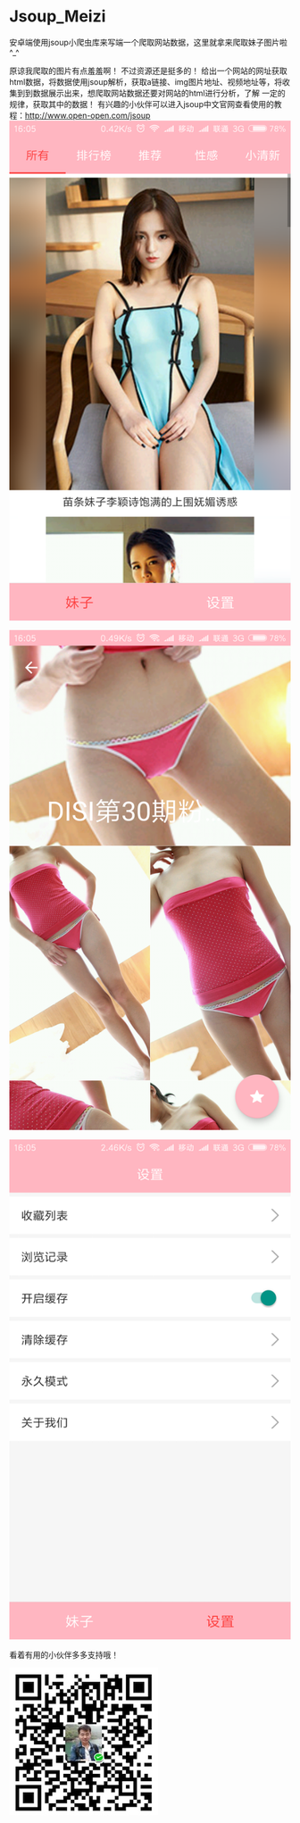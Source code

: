 # Jsoup_Meizi
安卓端使用jsoup小爬虫库来写端一个爬取网站数据，这里就拿来爬取妹子图片啦^_^

原谅我爬取的图片有点羞羞啊！ 不过资源还是挺多的！
给出一个网站的网址获取html数据，将数据使用jsoup解析，获取a链接、img图片地址、视频地址等，将收集到到数据展示出来，想爬取网站数据还要对网站的html进行分析，了解
一定的规律，获取其中的数据！
有兴趣的小伙伴可以进入jsoup中文官网查看使用的教程：http://www.open-open.com/jsoup
![Image text](https://github.com/YanklQYXing/Jsoup_Meizi/blob/meizi/app/1E70A8694580A4C395C2206F0318C74F.png?raw=true)

![Image text](https://github.com/YanklQYXing/Jsoup_Meizi/blob/meizi/app/6D7A4F972422F5B3249A490647195E66.png?raw=true)

![Image text](https://github.com/YanklQYXing/Jsoup_Meizi/blob/meizi/app/D34E75E6F5B278B33CAAC47921CEA5B4%E7%9A%84%E5%89%AF%E6%9C%AC.png?raw=true)

看着有用的小伙伴多多支持哦！

![Image text](https://github.com/YanklQYXing/Jsoup_Meizi/blob/meizi/app/C9D410C4-ABB0-4C32-A081-9D9FC5A14155.png?raw=true)
